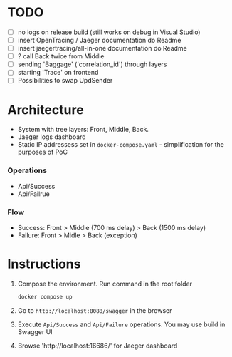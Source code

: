 # TODO 
- [ ] no logs on release build (still works on debug in Visual Studio)
- [ ] insert OpenTracing / Jaeger documentation do Readme
- [ ] insert jaegertracing/all-in-one documentation do Readme
- [ ] ? call Back twice from Middle
- [ ] sending 'Baggage' ('correlation_id') through layers
- [ ] starting 'Trace' on frontend
- [ ] Possibilities to swap UpdSender

# Architecture
- System with tree layers: Front, Middle, Back. 
- Jaeger logs dashboard
- Static IP addressess set in `docker-compose.yaml` - simplification for the purposes of PoC 

### Operations
* Api/Success
* Api/Failrue

### Flow
* Success: Front > Middle (700 ms delay) > Back (1500 ms delay)
* Failure: Front > Midle > Back (exception)

# Instructions
1. Compose the environment. Run command in the root folder
    ```bash
    docker compose up
    ```

1. Go to `http://localhost:8088/swagger` in the browser

1. Execute `Api/Success` and `Api/Failure` operations. You may use build in Swagger UI

1. Browse 'http://localhost:16686/' for Jaeger dashboard